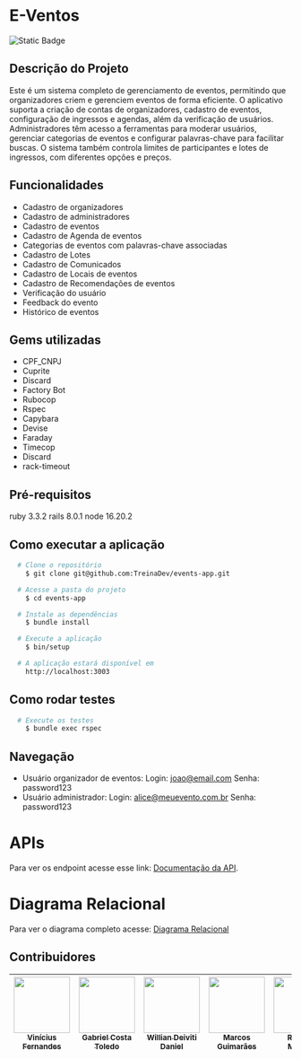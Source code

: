 # E-Ventos

![Static Badge](https://img.shields.io/badge/Ruby_3.3.2-CC342D?style=for-the-badge&logo=ruby&logoColor=white)

## Descrição do Projeto

Este é um sistema completo de gerenciamento de eventos, permitindo que organizadores criem e gerenciem eventos de forma eficiente. O aplicativo suporta a criação de contas de organizadores, cadastro de eventos, configuração de ingressos e agendas, além da verificação de usuários. Administradores têm acesso a ferramentas para moderar usuários, gerenciar categorias de eventos e configurar palavras-chave para facilitar buscas. O sistema também controla limites de participantes e lotes de ingressos, com diferentes opções e preços.

## Funcionalidades

- Cadastro de organizadores
- Cadastro de administradores
- Cadastro de eventos
- Cadastro de Agenda de eventos
- Categorias de eventos com palavras-chave associadas
- Cadastro de Lotes
- Cadastro de Comunicados
- Cadastro de Locais de eventos
- Cadastro de Recomendações de eventos
- Verificação do usuário
- Feedback do evento
- Histórico de eventos

## Gems utilizadas

- CPF_CNPJ
- Cuprite
- Discard
- Factory Bot
- Rubocop
- Rspec
- Capybara
- Devise
- Faraday
- Timecop
- Discard
- rack-timeout

## Pré-requisitos

ruby 3.3.2
rails 8.0.1
node 16.20.2

## Como executar a aplicação

```bash
  # Clone o repositório
    $ git clone git@github.com:TreinaDev/events-app.git

  # Acesse a pasta do projeto
    $ cd events-app

  # Instale as dependências
    $ bundle install

  # Execute a aplicação
    $ bin/setup

  # A aplicação estará disponível em
    http://localhost:3003
```

## Como rodar testes

```bash
  # Execute os testes
    $ bundle exec rspec
```

## Navegação

- Usuário organizador de eventos:
  Login: joao@email.com
  Senha: password123
- Usuário administrador:
  Login: alice@meuevento.com.br
  Senha: password123

# APIs

Para ver os endpoint acesse esse link: [Documentação da API](doc/API_README.md).

# Diagrama Relacional

Para ver o diagrama completo acesse: [Diagrama Relacional](doc/RELATIONAL-DIAGRAM.md)

## Contribuidores

| [<img src="https://avatars.githubusercontent.com/u/62516296?v=4" width=100> <br> <sub>Vinícius Fernandes</sub>](https://github.com/viniciusfer01) | [<img src="https://avatars.githubusercontent.com/u/133027507?v=4" width=100> <br> <sub>Gabriel Costa Toledo</sub>](https://github.com/gctoledo) | [<img src="https://avatars.githubusercontent.com/u/145959872?v=4" width=100> <br> <sub>Willian Deiviti Daniel</sub>](https://github.com/WillianDDaniel) | [<img src="https://avatars.githubusercontent.com/u/102266797?v=4" width=100> <br> <sub>Marcos Guimarães</sub>](https://github.com/marcos-grocha) | [<img src="https://avatars.githubusercontent.com/u/65390774?v=4" width=100> <br> <sub>Rodrigo Moreno</sub>](https://github.com/rmoreno-w) | [<img src="https://avatars.githubusercontent.com/u/140606120?v=4" width=100> <br> <sub>Fábio Mizo Guti</sub>](https://github.com/Fabio-k) |
| :-----------------------------------------------------------------------------------------------------------------------------------------------: | :---------------------------------------------------------------------------------------------------------------------------------------------: | :-----------------------------------------------------------------------------------------------------------------------------------------------------: | :----------------------------------------------------------------------------------------------------------------------------------------------: | :---------------------------------------------------------------------------------------------------------------------------------------: | :---------------------------------------------------------------------------------------------------------------------------------------: |
